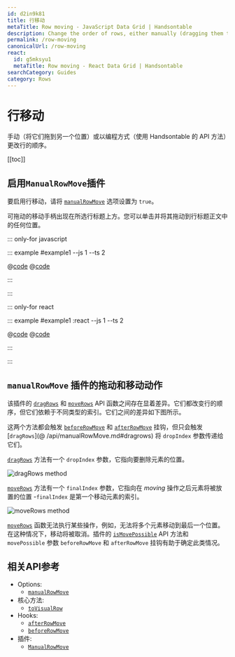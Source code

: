 ```yaml
---
id: d2in9k81
title: 行移动
metaTitle: Row moving - JavaScript Data Grid | Handsontable
description: Change the order of rows, either manually (dragging them to another location), or programmatically (using Handsontable's API methods).
permalink: /row-moving
canonicalUrl: /row-moving
react:
  id: g5mksyu1
  metaTitle: Row moving - React Data Grid | Handsontable
searchCategory: Guides
category: Rows
---
```


# 行移动

手动（将它们拖到另一个位置）或以编程方式（使用 Handsontable 的 API 方法）更改行的顺序。

[[toc]]

## 启用`ManualRowMove`插件

要启用行移动，请将 [`manualRowMove`](@/api/options.md#manualrowmove) 选项设置为 `true`。

可拖动的移动手柄出现在所选行标题上方。您可以单击并将其拖动到行标题正文中的任何位置。

::: only-for javascript

::: example #example1 --js 1 --ts 2

@[code](@/content/guides/rows/row-moving/javascript/example1.js)
@[code](@/content/guides/rows/row-moving/javascript/example1.ts)

:::

:::

::: only-for react

::: example #example1 :react --js 1 --ts 2

@[code](@/content/guides/rows/row-moving/react/example1.jsx)
@[code](@/content/guides/rows/row-moving/react/example1.tsx)

:::

:::

## `manualRowMove` 插件的拖动和移动动作

该插件的 [`dragRows`](@/api/manualRowMove.md#dragrows) 和 [`moveRows`](@/api/manualRowMove.md#moverows) API 函数之间存在显着差异。它们都改变行的顺序，但它们依赖于不同类型的索引。它们之间的差异如下图所示。

这两个方法都会触发 [`beforeRowMove`](@/api/hooks.md#beforerowmove) 和 [`afterRowMove`](@/api/hooks.md#afterrowmove) 挂钩，但只会触发 [`dragRows`](@ /api/manualRowMove.md#dragrows) 将 `dropIndex` 参数传递给它们。

[`dragRows`](@/api/manualRowMove.md#dragrows) 方法有一个 `dropIndex` 参数，它指向要删除元素的位置。

<span class="img-invert">

![dragRows method]({{$basePath}}/img/drag_action.svg)

</span>


[`moveRows`](@/api/manualRowMove.md#moverows) 方法有一个 `finalIndex` 参数，它指向在 _moving_ 操作之后元素将被放置的位置 -`finalIndex` 是第一个移动元素的索引。

<span class="img-invert">

![moveRows method]({{$basePath}}/img/move_action.svg)

</span>

[`moveRows`](@/api/manualRowMove.md#moverows) 函数无法执行某些操作，例如，无法将多个元素移动到最后一个位置。在这种情况下，移动将被取消。插件的 [`isMovePossible`](@/api/manualRowMove.md#ismovepossible) API 方法和 `movePossible` 参数 `beforeRowMove` 和 `afterRowMove` 挂钩有助于确定此类情况。

## 相关API参考

- Options:
  - [`manualRowMove`](@/api/options.md#manualrowmove)
- 核心方法:
  - [`toVisualRow`](@/api/core.md#tovisualrow)
- Hooks:
  - [`afterRowMove`](@/api/hooks.md#afterrowmove)
  - [`beforeRowMove`](@/api/hooks.md#beforerowmove)
- 插件:
  - [`ManualRowMove`](@/api/manualRowMove.md)
